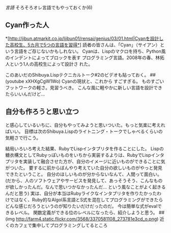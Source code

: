 *言語*  そろそろオレ言語でもやっておくか(6)
## Cyan作った人
 *[http://jibun.atmarkit.co.jp/ljibun01/rensai/genius/03/01.html|Cyanを設計した高校生、5カ月で5つの言語を習得*]
 読者の皆さんは、「Cyan」（サイアン）という言語をご存じないかもしれない。
 Cyanは、Lispのマクロを持ち、Python風のインデントによってブロックを表す
 プログラミング言語。2008年の春、林拓人という1人の高校生によって設計さ
 れた。

 このあいだのShibuya.Lispテクニカルトーク#2のビデオも貼っておく。
 ##(youtube xXHXgCgW1Wo) Cyanの現状と、これから
すごすぎる。
ものすごいフットワークの軽さ。見習うべき。
こんな風に軽やかに新しい言語を設計できたらいいんだけど...

## 自分も作ろうと思い立つ
と感心しているいちに、自分もやってみようと思いついた。もっと気楽に考えればいい。
目標は次のShibuya.Lispのライトニング・トークでしゃべるくらいの気軽さで行こう。

結局いろいろ考えた結果、RubyでLispインタプリタを作ることにした。
Lispの糖衣構文としてRubyっぽいものをいちから実装するよりは、RubyでLispインタプリタを実装して融合させた方が、自分のイメージに近いものができることに気がついた。
要するに前からぼんやり考えていた自分の欲しいものがやっと発見できたということ。
自分のほしいものが分からないなんて、人間って面白い。
(だから、人のソフトウェアやサービスを発見して、あっそうそう、こんなものが欲しかったんだ。なんで思いつかなかったんだ... という風なことがよく起きるんだと思う)
実は、自分が本当はRubyライクなインタプリタを作りたかったわけではなく、Ruby的なAlgol系言語とS式を混在してプログラミングができたらどんな感じだろうというのが知りたいだけだったのだ。
今は簡単な式がevalできるレベル。
関数定義ができる位のレベルになったら、紹介しようと思う。
 ##(img http://farm4.static.flickr.com/3568/3370581108_273781e3cd_o.png) 近くのカフェで集中してプログラミングしてるところ
